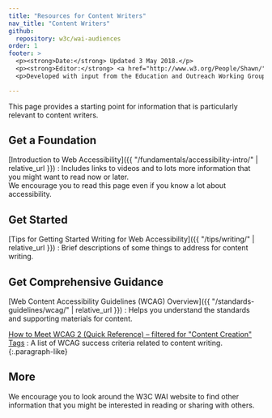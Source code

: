 ```yaml
---
title: "Resources for Content Writers"
nav_title: "Content Writers"
github:
  repository: w3c/wai-audiences
order: 1
footer: >
  <p><strong>Date:</strong> Updated 3 May 2018.</p>
  <p><strong>Editor:</strong> <a href="http://www.w3.org/People/Shawn/">Shawn Lawton Henry</a>.</p>
  <p>Developed with input from the Education and Outreach Working Group (<a href="http://www.w3.org/WAI/EO/">EOWG</a>).</p>

---
```


This page provides a starting point for information that is particularly relevant to content writers.

## Get a Foundation

[Introduction to Web Accessibility]({{ "/fundamentals/accessibility-intro/" | relative_url }})
: Includes links to videos and to lots more information that you might want to read now or later.<br/>We encourage you to read this page even if you know a lot about accessibility.

## Get Started

[Tips for Getting Started Writing for Web Accessibility]({{ "/tips/writing/" | relative_url }})
: Brief descriptions of some things to address for content writing.

## Get Comprehensive Guidance

[Web Content Accessibility Guidelines (WCAG) Overview]({{ "/standards-guidelines/wcag/" | relative_url }})
: Helps you understand the standards and supporting materials for content.

[How to Meet WCAG 2 (Quick Reference) – filtered for "Content Creation" Tags](https://www.w3.org/WAI/WCAG20/quickref/?currentsidebar=%23col_customize&tags=autoplay%2Ccaptcha%2Ccaptions%2Ccarousels%2Cchanging-content%2Cconsistent-experience%2Ccontent%2Ccontrols%2Cerrors%2Cevents%2Cfocus%2Cforms%2Cheadings%2Cimages%2Clinks%2Cmessaging%2Cmodals%2Cnavigation%2Cpage-title%2Cprogress-steps%2Cskip-to-content%2Cstreaming%2Cstructure%2Ctab-order%2Ctext%2Ctext-alternatives%2Ctime-limits)
: A list of WCAG success criteria related to content writing.
{:.paragraph-like}

## More

We encourage you to look around the W3C WAI website to find other information that you might be interested in reading or sharing with others.


